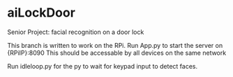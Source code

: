 # aiLockDoor
Senior Project: facial recognition on a door lock

This branch is written to work on the RPi.
Run App.py to start the server on {RPiIP}:8090
  This should be accessable by all devices on the same network

Run idleloop.py for the py to wait for keypad input to detect faces.
